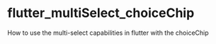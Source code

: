 # flutter_multiSelect_choiceChip
How to use the multi-select capabilities in flutter with the choiceChip
